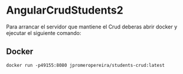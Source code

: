 # AngularCrudStudents2
Para arrancar el servidor que mantiene el Crud deberas abrir docker y ejecutar el siguiente comando:
## Docker
```
docker run -p49155:8080 jpromeropereira/students-crud:latest
```

